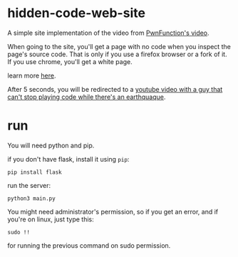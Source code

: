 # hidden-code-web-site

A simple site implementation of the video from [PwnFunction's video](https://www.youtube.com/watch?v=msdymgkhePo).

When going to the site, you'll get a page with no code when you inspect the page's source code.
That is only if you use a firefox browser or a fork of it. If you use chrome, you'll get a white page.

learn more [here](https://developer.mozilla.org/en-US/docs/Web/HTTP/Headers/Link).

After 5 seconds, you will be redirected to a [youtube video with a guy that can't stop playing code while there's an earthquaque](https://www.youtube.com/watch?v=L1GeSlydcrM).

# run

You will need python and pip.

if you don't have flask, install it using `pip`:
```
pip install flask
```

run the server:
```
python3 main.py
```
You might need administrator's permission, so if you get an error, and if you're on linux, just type this:
```
sudo !!
```
for running the previous command on sudo permission.
